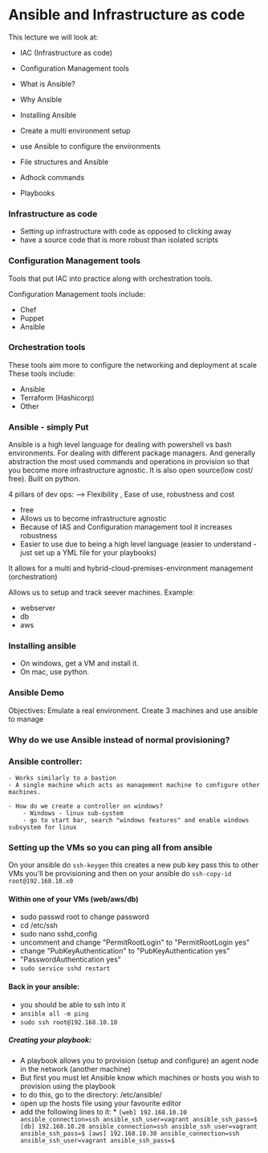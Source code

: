 # Ansible and Infrastructure as code

This lecture we will look at:
- IAC (Infrastructure as code)
- Configuration Management tools
- What is Ansible?
- Why Ansible

- Installing Ansible
- Create a multi environment setup
- use Ansible to configure the environments
- File structures and Ansible
- Adhock commands
- Playbooks

### Infrastructure as code
- Setting up infrastructure with code as opposed to clicking away
- have a source code that is more robust than isolated scripts

### Configuration Management tools
Tools that put IAC into practice along with orchestration tools.

Configuration Management tools include:
- Chef
- Puppet
- Ansible

### Orchestration tools
These tools aim more to configure the  networking and deployment at scale
These tools include:
- Ansible
- Terraform (Hashicorp)
- Other

### Ansible  - simply Put
Ansible is a high level language for dealing with powershell vs bash environments. For dealing with different package managers. And generally abstraction the most used commands and operations in provision so that you become more infrastructure agnostic. It is also open source(low cost/ free). Built on python.

4 pillars of dev ops:
--> Flexibility ,  Ease of use, robustness and cost
- free
- Allows us to become infrastructure agnostic
- Because of IAS and Configuration management tool it increases robustness
- Easier to use due to being a high level language (easier to understand - just set up a YML file for your playbooks)

It allows for a multi and hybrid-cloud-premises-environment management (orchestration)

Allows us to setup and track seever machines. Example:
- webserver
- db
- aws

### Installing ansible
- On windows, get a VM and install it.
- On mac, use python.


### Ansible Demo
Objectives:
Emulate a real environment. Create 3 machines and use ansible to manage

### Why do we use Ansible instead of normal provisioning?
### Ansible controller:
	- Works similarly to a bastion
	- A single machine which acts as management machine to configure other machines.

	- How do we create a controller on windows?
		- Windows - linux sub-system
		- go to start bar, search "windows features" and enable windows subsystem for linux
		
### Setting up the VMs so you can ping all from ansible
On your ansible do ```ssh-keygen```
this creates a new pub key 
pass this to other VMs you'll be provisioning
and then on your ansible do ```ssh-copy-id root@192.168.10.x0```

#### Within one of your VMs (web/aws/db)
* sudo passwd root to change password
* cd /etc/ssh
* sudo nano sshd_config
* uncomment and change "PermitRootLogin" to "PermitRootLogin yes"
* change "PubKeyAuthentication" to  "PubKeyAuthentication yes" 
* "PasswordAuthentication yes"
* ```sudo service sshd restart```
#### Back in your ansible:
* you should be able to ssh into it 
* ```ansible all -m ping```
* ```sudo ssh root@192.168.10.10```

##### Creating your playbook:
* A playbook allows you to provision (setup and configure) an agent node in the network (another machine)
* But first you must let Ansible know which machines or hosts you wish to provision using the playbook
* to do this, go to the directory: /etc/ansible/
* open up the hosts file using your favourite editor
* add the following lines to it:
		* 	```
			[web]
			192.168.10.10 ansible_connection=ssh ansible_ssh_user=vagrant ansible_ssh_pass=$
			[db]
			192.168.10.20 ansible_connection=ssh ansible_ssh_user=vagrant ansible_ssh_pass=$
			[aws]
			192.168.10.30 ansible_connection=ssh ansible_ssh_user=vagrant ansible_ssh_pass=$
			```



